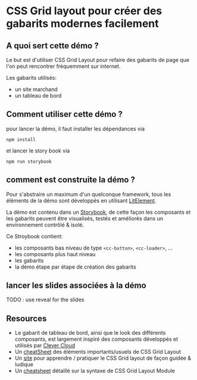 # CSS Grid layout pour créer des gabarits modernes facilement
[//]: # (# CSS Grid layout pour ~~les nuls~~ tout le monde)

## A quoi sert cette démo ?
Le but est d'utiliser CSS Grid Layout pour refaire des gabarits de page que l'on peut rencontrer fréquemment sur internet.

Les gabarits utilisés:
- un site marchand
- un tableau de bord

## Comment utiliser cette démo ?
pour lancer la démo, il faut installer les dépendances via

`npm install`

et lancer le story book via

`npm run storybook`

## comment est construite la démo ?
Pour s'abstraire un maximum d'un quelconque framework, 
tous les éléments de  la démo sont développés en utilisant [LitElement](https://lit-element.polymer-project.org/).

La démo est contenu dans un [Storybook](https://storybook.js.org/),
de cette façon les composants et les gabarits peuvent être visualisés, testés et améliorés dans un environnement contrôlé & isolé.

Ce Stroybook contient:
- les composants bas niveau de type `<cc-button>`, `<cc-loader>`, ...
- les composants plus haut niveau
- les gabarits
- la démo étape par étape de création des gabarits

## lancer les slides associées à la démo
TODO : use reveal for the slides

## Resources
- Le gabarit de tableau de bord, ainsi que le look des différents composants, 
est largement inspiré des composants développés et utilisés par [Clever Cloud](https://github.com/CleverCloud/clever-components)
- Un [cheatSheet](https://www.alsacreations.com/outils/lire/1763-grid-layout-cheat-sheet-pense-bete.html) des éléments importants/usuels de CSS Grid Layout
- Un [site](https://cssgridgarden.com/#fr) pour apprendre / pratiquer le CSS Grid layout de façon guidée & ludique
- Un [cheatsheet](https://devhints.io/css-grid)  détaillé sur la syntaxe de CSS Grid Layout Module



